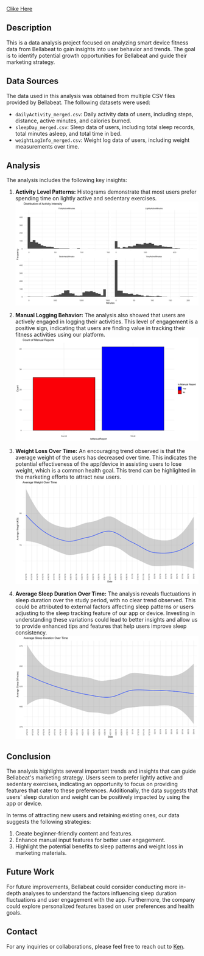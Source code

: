 [Clike Here](https://ken52093.github.io/Bellabeat_User_Behavior_Analysis/)
## Description

This is a data analysis project focused on analyzing smart device fitness data from Bellabeat to gain insights into user behavior and trends. The goal is to identify potential growth opportunities for Bellabeat and guide their marketing strategy.

## Data Sources

The data used in this analysis was obtained from multiple CSV files provided by Bellabeat. The following datasets were used:
- `dailyActivity_merged.csv`: Daily activity data of users, including steps, distance, active minutes, and calories burned.
- `sleepDay_merged.csv`: Sleep data of users, including total sleep records, total minutes asleep, and total time in bed.
- `weightLogInfo_merged.csv`: Weight log data of users, including weight measurements over time.

## Analysis

The analysis includes the following key insights:

1. **Activity Level Patterns:** Histograms demonstrate that most users prefer spending time on lightly active and sedentary exercises.
![Activity Level Patterns](./images/1.png)

2. **Manual Logging Behavior:** The analysis also showed that users are actively engaged in logging their activities. This level of engagement is a positive sign, indicating that users are finding value in tracking their fitness activities using our platform.
![Activity Level Patterns](./images/2.png)

3. **Weight Loss Over Time:** An encouraging trend observed is that the average weight of the users has decreased over time. This indicates the potential effectiveness of the app/device in assisting users to lose weight, which is a common health goal. This trend can be highlighted in the marketing efforts to attract new users.
![Activity Level Patterns](./images/3.png)

4. **Average Sleep Duration Over Time:** The analysis reveals fluctuations in sleep duration over the study period, with no clear trend observed. This could be attributed to external factors affecting sleep patterns or users adjusting to the sleep tracking feature of our app or device. Investing in understanding these variations could lead to better insights and allow us to provide enhanced tips and features that help users improve sleep consistency.
![Activity Level Patterns](./images/4.png)

## Conclusion

The analysis highlights several important trends and insights that can guide Bellabeat's marketing strategy. Users seem to prefer lightly active and sedentary exercises, indicating an opportunity to focus on providing features that cater to these preferences. Additionally, the data suggests that users' sleep duration and weight can be positively impacted by using the app or device.

In terms of attracting new users and retaining existing ones, our data suggests the following strategies:

1. Create beginner-friendly content and features.
2. Enhance manual input features for better user engagement.
3. Highlight the potential benefits to sleep patterns and weight loss in marketing materials.

## Future Work

For future improvements, Bellabeat could consider conducting more in-depth analyses to understand the factors influencing sleep duration fluctuations and user engagement with the app. Furthermore, the company could explore personalized features based on user preferences and health goals.

## Contact

For any inquiries or collaborations, please feel free to reach out to [Ken](mailto:wave0918362269@gmail.com).
